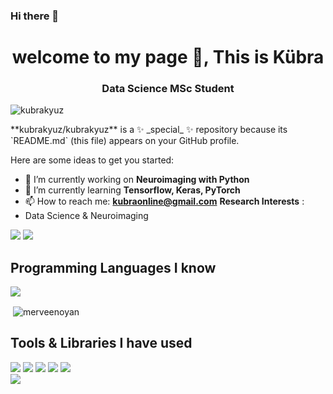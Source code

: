 ### Hi there 👋

<h1 align="center">welcome to my page 👋, This is Kübra  </h1>
<h3 align="center">Data Science MSc Student </h3>

<p align="left"> <img src="https://komarev.com/ghpvc/?username=kubrakyuz" alt="kubrakyuz" /> </p>
**kubrakyuz/kubrakyuz** is a ✨ _special_ ✨ repository because its `README.md` (this file) appears on your GitHub profile.

Here are some ideas to get you started:

- 🔭 I’m currently working on **Neuroimaging with Python**
- 🌱 I’m currently learning **Tensorflow, Keras, PyTorch**
- 📫 How to reach me: **kubraonline@gmail.com**
**Research Interests** : 
- Data Science & Neuroimaging

[![](https://img.shields.io/badge/linkedin-%230077B5.svg?&style=flat&logo=linkedin&logoColor=white)](https://https://www.linkedin.com/in/akyuzkubra/)
[![](https://img.shields.io/badge/Email-kubraonline%40gmail.com-blue)](mailto:kubraonline@gmail.com)

<h2> Programming Languages I know </h2>
<div>
<img src="https://img.shields.io/badge/python%20-%2314354C.svg?&style=flat&logo=python&logoColor=white"/>
  
<p>&nbsp;<img align="center" src="https://github-readme-stats.vercel.app/api?username=merveenoyan&show_icons=true" alt="merveenoyan" /></p>
  
<h2> Tools & Libraries I have used</h2>
<div>
  <img src="https://img.shields.io/badge/git%20-%23F05033.svg?&style=flat&logo=git&logoColor=white"/>
  <img src="https://img.shields.io/badge/Scikit%20learn-%2312100E.svg?&style=flat&logo=scikit-learn&logoColor=white"/>
  <img src="https://img.shields.io/badge/pandas%20-%23150458.svg?&style=flat&logo=pandas&logoColor=white" />
  <img src="https://img.shields.io/badge/Numpy-%2312100E.svg?&style=flat&logo=numpy&logoColor=white" />
  <img src="https://img.shields.io/badge/PyTorch%20-%23EE4C2C.svg?&style=flat&logo=PyTorch&logoColor=white" />
  <!-- <img src="https://img.shields.io/badge/Tableau-%2312100E.svg?&style=flat&logo=tableau&logoColor=white"/> 
  <!-- <img src="https://img.shields.io/badge/Docker-%2312100E.svg?&style=flat&logo=docker&logoColor=white"/>
   <img src="https://img.shields.io/badge/Flutter-%2312100E.svg?&style=flat&logo=flutter&logoColor=white"/>
  <img src="https://img.shields.io/badge/Flask-%2312100E.svg?&style=flat&logo=flask&logoColor=white"/>
  <img src="https://img.shields.io/badge/Postgresql-%2312100E.svg?&style=flat&logo=postgresql&logoColor=white"/> -->
</div>
  
<img align='center' src="https://github-readme-stats.vercel.app/api?username=semanurkps&show_icons=true">
